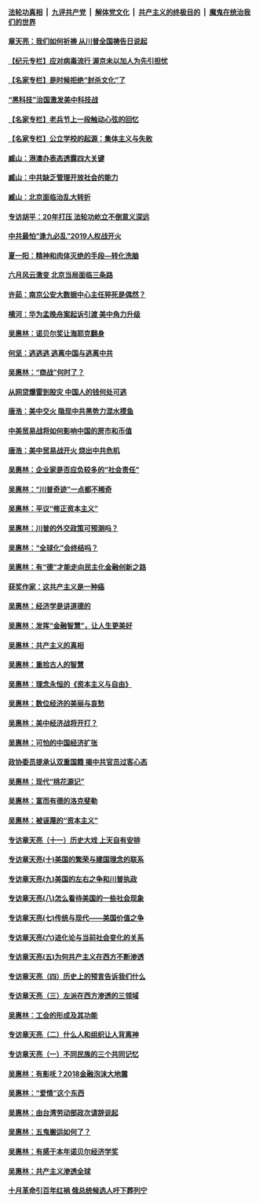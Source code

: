 

####  [法轮功真相](../../../../basic/blob/master/README.md?t=06290002) &nbsp;|&nbsp; [九评共产党](../../../../9ping.md/blob/master/README.md?t=06290002) &nbsp;|&nbsp; [解体党文化](../../../../jtdwh.md/blob/master/README.md?t=06290002)  &nbsp;|&nbsp; [共产主义的终极目的](../../../../gczydzjmd.md/blob/master/README.md?t=06290002) &nbsp;|&nbsp; [魔鬼在统治我们的世界](../../../../mgztzwmdsj.md/blob/master/README.md?t=06290002) 

#### [章天亮：我们如何祈祷 从川普全国祷告日说起](../pages/nsc423/n11944627.md?t=06290002) 

#### [【纪元专栏】应对病毒流行 渥京未以加人为先引担忧](../pages/nsc423/n11875714.md?t=06290002) 

#### [【名家专栏】是时候拒绝“封杀文化”了](../pages/nsc423/n11814093.md?t=06290002) 

#### [“黑科技”治国激发美中科技战](../pages/nsc423/n11638056.md?t=06290002) 

#### [【名家专栏】老兵节上一段触动心弦的回忆](../pages/nsc423/n11646016.md?t=06290002) 

#### [【名家专栏】公立学校的起源：集体主义与失败](../pages/nsc423/n11601833.md?t=06290002) 

#### [臧山：港澳办表态透露四大关键](../pages/nsc423/n11421628.md?t=06290002) 

#### [臧山：中共缺乏管理开放社会的能力](../pages/nsc423/n11407457.md?t=06290002) 

#### [臧山：北京面临治乱大转折](../pages/nsc423/n11406895.md?t=06290002) 

#### [专访胡平：20年打压 法轮功屹立不倒意义深远](../pages/nsc423/n11398800.md?t=06290002) 

#### [中共最怕“逢九必乱”2019人权战开火](../pages/nsc423/n11385248.md?t=06290002) 

#### [夏一阳：精神和肉体灭绝的手段—转化洗脑](../pages/nsc423/n11368250.md?t=06290002) 

#### [六月风云激变 北京当局面临三条路](../pages/nsc423/n11313668.md?t=06290002) 

#### [许茹：南京公安大数据中心主任猝死是偶然？](../pages/nsc423/n11064744.md?t=06290002) 

#### [横河：华为孟晚舟案起诉引渡 美中角力升级](../pages/nsc423/n11027230.md?t=06290002) 

#### [吴惠林：诺贝尔奖让海耶克翻身](../pages/nsc423/n10890049.md?t=06290002) 

#### [何坚：逃逃逃 逃离中国与逃离中共](../pages/nsc423/n10592891.md?t=06290002) 

#### [吴惠林：“商战”何时了？](../pages/nsc423/n10573558.md?t=06290002) 

#### [从网贷爆雷到股灾 中国人的钱何处可逃](../pages/nsc423/n10572800.md?t=06290002) 

#### [唐浩：美中交火 隐现中共黑势力混水摸鱼](../pages/nsc423/n10544040.md?t=06290002) 

#### [中美贸易战将如何影响中国的房市和币值](../pages/nsc423/n10543697.md?t=06290002) 

#### [唐浩：美中贸易战开火 烧出中共危机](../pages/nsc423/n10540126.md?t=06290002) 

#### [吴惠林：企业家是否应负较多的“社会责任”](../pages/nsc423/n10535022.md?t=06290002) 

#### [吴惠林：“川普奇迹”一点都不稀奇](../pages/nsc423/n10512808.md?t=06290002) 

#### [吴惠林：平议“修正资本主义”](../pages/nsc423/n10495724.md?t=06290002) 

#### [吴惠林：川普的外交政策可预测吗？](../pages/nsc423/n10462387.md?t=06290002) 

#### [吴惠林：“全球化”会终结吗？](../pages/nsc423/n10452838.md?t=06290002) 

#### [吴惠林：有“德”才能走向民主化金融创新之路](../pages/nsc423/n10432292.md?t=06290002) 

#### [获奖作家：这共产主义是一种癌](../pages/nsc423/n10431541.md?t=06290002) 

#### [吴惠林：经济学是讲道德的](../pages/nsc423/n10398014.md?t=06290002) 

#### [吴惠林：发挥“金融智慧”，让人生更美好](../pages/nsc423/n10375019.md?t=06290002) 

#### [吴惠林：共产主义的真相](../pages/nsc423/n10351394.md?t=06290002) 

#### [吴惠林：重拾古人的智慧](../pages/nsc423/n10337691.md?t=06290002) 

#### [吴惠林：理念永恒的《资本主义与自由》](../pages/nsc423/n10316274.md?t=06290002) 

#### [吴惠林：数位经济的美丽与哀愁](../pages/nsc423/n10292946.md?t=06290002) 

#### [吴惠林：美中经济战将开打？](../pages/nsc423/n10258825.md?t=06290002) 

#### [吴惠林：可怕的中国经济扩张](../pages/nsc423/n10219147.md?t=06290002) 

#### [政协委员提承认双重国籍 揭中共官员过客心态](../pages/nsc423/n10208809.md?t=06290002) 

#### [吴惠林：现代“桃花源记”](../pages/nsc423/n10185234.md?t=06290002) 

#### [吴惠林：富而有德的洛克斐勒](../pages/nsc423/n10142264.md?t=06290002) 

#### [吴惠林：被诬蔑的“资本主义”](../pages/nsc423/n10124816.md?t=06290002) 

#### [专访章天亮（十一）历史大戏 上天自有安排](../pages/nsc423/n10094905.md?t=06290002) 

#### [专访章天亮(十)美国的繁荣与建国理念的联系](../pages/nsc423/n10094899.md?t=06290002) 

#### [专访章天亮(九)美国的左右之争和川普执政](../pages/nsc423/n10094889.md?t=06290002) 

#### [专访章天亮(八)怎么看待美国的一些社会现象](../pages/nsc423/n10094857.md?t=06290002) 

#### [专访章天亮(七)传统与现代——美国价值之争](../pages/nsc423/n10093140.md?t=06290002) 

#### [专访章天亮(六)进化论与当前社会变化的关系](../pages/nsc423/n10092036.md?t=06290002) 

#### [专访章天亮(五)为何共产主义在西方不断渗透](../pages/nsc423/n10083620.md?t=06290002) 

#### [专访章天亮（四）历史上的预言告诉我们什么](../pages/nsc423/n10083606.md?t=06290002) 

#### [专访章天亮（三）左派在西方渗透的三领域](../pages/nsc423/n10081115.md?t=06290002) 

#### [吴惠林：工会的形成及其功能](../pages/nsc423/n10080633.md?t=06290002) 

#### [专访章天亮（二）什么人和组织让人背离神](../pages/nsc423/n10076637.md?t=06290002) 

#### [专访章天亮（一）不同民族的三个共同记忆](../pages/nsc423/n10074188.md?t=06290002) 

#### [吴惠林：有影呒？2018金融泡沫大地震](../pages/nsc423/n10040534.md?t=06290002) 

#### [吴惠林：“爱情”这个东西](../pages/nsc423/n10019423.md?t=06290002) 

#### [吴惠林：由台湾劳动部政次请辞说起](../pages/nsc423/n9979679.md?t=06290002) 

#### [吴惠林：五鬼搬运如何了？](../pages/nsc423/n9925338.md?t=06290002) 

#### [吴惠林：有感于本年诺贝尔经济学奖](../pages/nsc423/n9871883.md?t=06290002) 

#### [吴惠林：共产主义渗透全球](../pages/nsc423/n9812748.md?t=06290002) 

#### [十月革命引百年红祸 俄总统候选人吁下葬列宁](../pages/nsc423/n9810182.md?t=06290002) 

